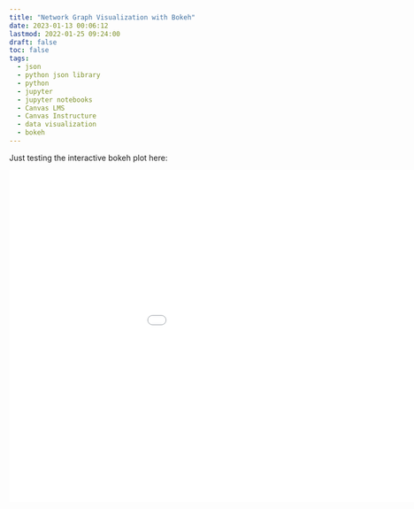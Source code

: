 ```yaml
---
title: "Network Graph Visualization with Bokeh"
date: 2023-01-13 00:06:12
lastmod: 2022-01-25 09:24:00
draft: false
toc: false
tags:
  - json
  - python json library
  - python
  - jupyter
  - jupyter notebooks
  - Canvas LMS
  - Canvas Instructure
  - data visualization
  - bokeh
---
```


Just testing the interactive bokeh plot here:

<embed
       type="text/html"
       src="/images/imgforblogposts/post_29/test_plot.html"
       width="1100"
       height="600"
       >
</embed>
